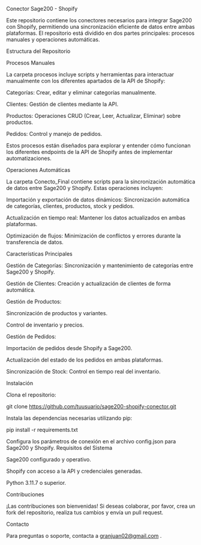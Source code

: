 Conector Sage200 - Shopify

Este repositorio contiene los conectores necesarios para integrar Sage200 con Shopify, permitiendo una sincronización eficiente de datos entre ambas plataformas. El repositorio está dividido en dos partes principales: procesos manuales y operaciones automáticas.

Estructura del Repositorio

Procesos Manuales

La carpeta procesos incluye scripts y herramientas para interactuar manualmente con los diferentes apartados de la API de Shopify:

Categorías: Crear, editar y eliminar categorías manualmente.

Clientes: Gestión de clientes mediante la API.

Productos: Operaciones CRUD (Crear, Leer, Actualizar, Eliminar) sobre productos.

Pedidos: Control y manejo de pedidos.

Estos procesos están diseñados para explorar y entender cómo funcionan los diferentes endpoints de la API de Shopify antes de implementar automatizaciones.

Operaciones Automáticas

La carpeta Conecto_Final contiene scripts para la sincronización automática de datos entre Sage200 y Shopify. Estas operaciones incluyen:

Importación y exportación de datos dinámicos: Sincronización automática de categorías, clientes, productos, stock y pedidos.

Actualización en tiempo real: Mantener los datos actualizados en ambas plataformas.

Optimización de flujos: Minimización de conflictos y errores durante la transferencia de datos.

Características Principales

Gestión de Categorías: Sincronización y mantenimiento de categorías entre Sage200 y Shopify.

Gestión de Clientes: Creación y actualización de clientes de forma automática.

Gestión de Productos:

Sincronización de productos y variantes.

Control de inventario y precios.

Gestión de Pedidos:

Importación de pedidos desde Shopify a Sage200.

Actualización del estado de los pedidos en ambas plataformas.

Sincronización de Stock: Control en tiempo real del inventario.

Instalación

Clona el repositorio:

git clone https://github.com/tuusuario/sage200-shopify-conector.git

Instala las dependencias necesarias utilizando pip:

pip install -r requirements.txt

Configura los parámetros de conexión en el archivo config.json para Sage200 y Shopify.
Requisitos del Sistema

Sage200 configurado y operativo.

Shopify con acceso a la API y credenciales generadas.

Python 3.11.7 o superior.

Contribuciones

¡Las contribuciones son bienvenidas! Si deseas colaborar, por favor, crea un fork del repositorio, realiza tus cambios y envía un pull request.

Contacto

Para preguntas o soporte, contacta a granjuan02@gmail.com .
